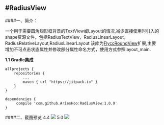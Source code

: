 #RadiusView
--------------------------
####一、简介：

一个用于需要圆角矩形框背景的TextView或Layout的情况,减少直接使用时引入的shape资源文件，包括RadiusTextView，RadiusLinearLayout，RadiusRelativeLayout,RadiusLinearLayout
该库为[FlycoRoundView](https://github.com/H07000223/FlycoRoundView)扩展,主要增加不可点击状态属性并修改部分属性命名方式，使用方式参照layout_main.

**1.1 Gradle集成**

```
allprojects {
    repositories {
        ...
        maven { url "https://jitpack.io" }
    }
}
```

```
dependencies {
     compile 'com.github.AriesHoo:RadiusView:1.0.0'
}
```

####二、截图预览
4.4
![](https://github.com/AriesHoo/RadiusView/blob/master/screenshot/00.png)
5.0
![](https://github.com/AriesHoo/RadiusView/blob/master/screenshot/01.png)